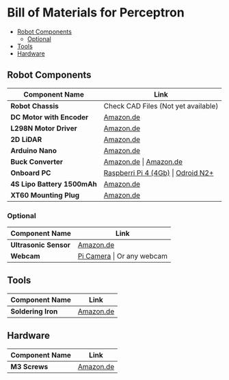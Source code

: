 # Bill of Materials for Perceptron

<!--toc:start-->

- [Robot Components](#robot-components)
  - [Optional](#optional)
- [Tools](#tools)
- [Hardware](#hardware)
  <!--toc:end-->

## Robot Components

| Component Name              | Link                                                                                                                                                                                                                                                                                                                                                                                                 |
| --------------------------- | ---------------------------------------------------------------------------------------------------------------------------------------------------------------------------------------------------------------------------------------------------------------------------------------------------------------------------------------------------------------------------------------------------- |
| **Robot Chassis**           | Check CAD Files (Not yet available)                                                                                                                                                                                                                                                                                                                                                                  |
| **DC Motor with Encoder**   | [Amazon.de](https://www.amazon.de/-/en/gp/product/B07WRYQZNR/ref=ppx_yo_dt_b_asin_title_o06_s01?ie=UTF8&psc=1)                                                                                                                                                                                                                                                                                       |
| **L298N Motor Driver**      | [Amazon.de](https://www.amazon.de/-/en/gp/product/B07MY33PC9/ref=ppx_yo_dt_b_asin_title_o06_s01?ie=UTF8&psc=1)                                                                                                                                                                                                                                                                                       |
| **2D LiDAR**                | [Amazon.de](https://www.amazon.de/-/en/gp/product/B0B1VD2PJH/ref=ppx_yo_dt_b_asin_title_o06_s01?ie=UTF8&psc=1)                                                                                                                                                                                                                                                                                       |
| **Arduino Nano**            | [Amazon.de](https://www.amazon.de/gp/product/B0725CFKWK/ref=ppx_yo_dt_b_asin_title_o09_s00?ie=UTF8&psc=1)                                                                                                                                                                                                                                                                                            |
| **Buck Converter**          | [Amazon.de](https://www.amazon.de/-/en/MP1584EN-Downward-Adjustable-Converter-Arduino/dp/B07MY2XP21/ref=sr_1_16?keywords=buck+converter&qid=1693486846&s=ce-de&sprefix=buck+%2Celectronics%2C74&sr=1-16) \| [Amazon.de](https://www.amazon.de/-/en/Yizhet-LM2596-Buck-Converter-3-0/dp/B0823P6PW6/ref=sr_1_4?keywords=buck+converter&qid=1693486846&s=ce-de&sprefix=buck+%2Celectronics%2C74&sr=1-4) |
| **Onboard PC**              | [Raspberri Pi 4 (4Gb)](https://www.amazon.de/-/en/dp/B07TC2BK1X?smid=APDMNWF4LOY5Y&ref_=chk_typ_imgToDp&th=1) \| [Odroid N2+](https://www.hardkernel.com/shop/odroid-n2-with-4gbyte-ram-2/)                                                                                                                                                                                                          |
| **4S Lipo Battery 1500mAh** | [Amazon.de](https://www.amazon.de/-/en/Battery-1550mAh-designed-Quadcopters-discharge/dp/B095BVC7M2/ref=sr_1_5?keywords=4s+lipo&qid=1693487571&sprefix=4s%2Caps%2C92&sr=8-5)                                                                                                                                                                                                                         |
| **XT60 Mounting Plug**      | [Amazon.de](https://www.amazon.de/-/en/XT60BE-F-Current-Mounting-Waterproof-Battery/dp/B09RPF8SYN/ref=sr_1_16?crid=18Y1P4TUMTGU&keywords=xt60&qid=1693487709&sprefix=xt60%2Caps%2C89&sr=8-16&th=1)                                                                                                                                                                                                   |

### Optional

| Component Name        | Link                                                                                                                                                                                                                            |
| --------------------- | ------------------------------------------------------------------------------------------------------------------------------------------------------------------------------------------------------------------------------- |
| **Ultrasonic Sensor** | [Amazon.de](https://www.amazon.de/-/en/AZDelivery-ultrasonic-compatible-rangefinder-Raspberry/dp/B072N473HD/ref=sr_1_7?crid=KY1OAULW1S3Y&keywords=ultrasonic+sensor&qid=1693487858&sprefix=ultrasonic+sensor%2Caps%2C79&sr=8-7) |
| **Webcam**            | [Pi Camera](https://www.amazon.de/-/en/AZDelivery-Camera-Raspberry-Pi-Parent/dp/B01M6UCEM5/ref=sr_1_4?crid=2CHM2YL01P9IT&keywords=pi+camera&qid=1693487908&sprefix=pi+camera%2Caps%2C75&sr=8-4) \| Or any webcam                |

## Tools

| Component Name     | Link                                                                                                                                                                                                                  |
| ------------------ | --------------------------------------------------------------------------------------------------------------------------------------------------------------------------------------------------------------------- |
| **Soldering Iron** | [Amazon.de](https://www.amazon.de/-/en/Soldering-200-450-Adjustable-Temperature-Tweezers/dp/B09C84DNYL/ref=sr_1_6?crid=2RXCLVJM7CB0K&keywords=soldering+iron&qid=1693487988&sprefix=soldering+iron%2Caps%2C84&sr=8-6) |

## Hardware

| Component Name | Link                                                                                                                                                                                                               |
| -------------- | ------------------------------------------------------------------------------------------------------------------------------------------------------------------------------------------------------------------ |
| **M3 Screws**  | [Amazon.de](https://www.amazon.de/-/en/Assortment-Hexagonal-Cylinder-Threaded-Stainless/dp/B0B3MGZ7T2/ref=sr_1_5?crid=3U0F5X8VR01GS&keywords=m3+screws+set&qid=1693488033&sprefix=m3+screws+set%2Caps%2C84&sr=8-5) |
